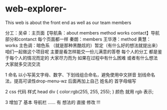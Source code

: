# web-explorer-
This web is about the front end as well as our team members  


分工：吴卓：主页面【导航条：about members method works contact】导航部分和contanct 每个页面都一样
秦朗：members
王华港：method
黄慧：works
主色调：暗色系 （就是那种黑酷炫的）暂定（有什么好的想法就提出来）
咱们一起做这个项目呢 主要是看怎样能交一份儿满意的答卷 每个人的分工 都是鉴于每个人的情况而定的 大家尽力而为 如果在过程中有什么困难 或者有什么想法 大家就多交流交流

1 命名 以小写英文字母、数字、下划线组合命名，避免使用中文拼音 划线命名法，提高可读性drop-menu-wz 后面再加上自己 姓名的 首字母缩写


 2 css  代码 样式
head
div {
  color:rgb(255, 255, 255);
}
颜色 就用 rgb 表示;

3 增加了 基本 导航栏 ......  有 想法的 直接 修改 !!!
